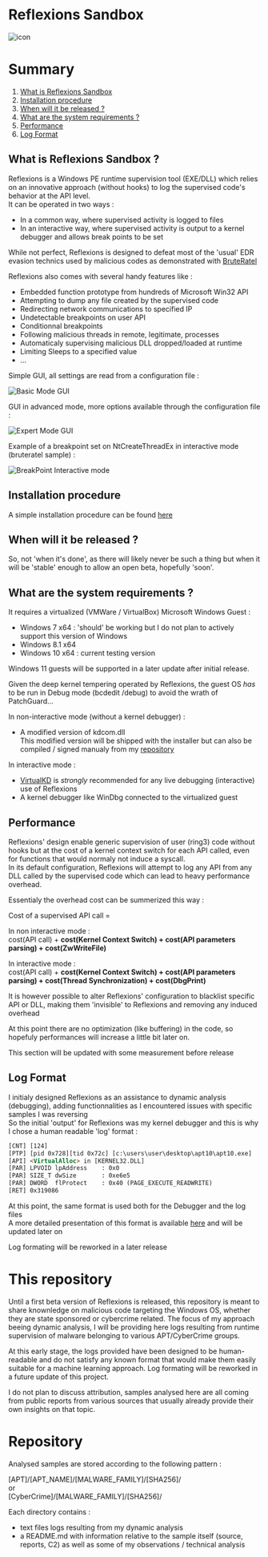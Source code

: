 # Reflexions Sandbox 
![icon](Screenshots/rfx.png)

# Summary  

1. [What is Reflexions Sandbox](#presentation)
2. [Installation procedure](#installation)
3. [When will it be released ?](#release_date)
4. [What are the system requirements ?](#requirements)
5. [Performance](#performance)
6. [Log Format](#log)

## What is Reflexions Sandbox ? <a name="presentation"></a>

Reflexions is a Windows PE runtime supervision tool (EXE/DLL) which relies on an innovative approach (without hooks) to log the supervised code's behavior at the API level.  
It can be operated in two ways :  
- In a common way, where supervised activity is logged to files  
- In an interactive way, where supervised activity is output to a kernel debugger and allows break points to be set  

While not perfect, Reflexions is designed to defeat most of the 'usual' EDR evasion technics used by malicious codes as demonstrated with [BruteRatel](https://cedricg-mirror.github.io/2025/03/21/BruteRatelReflexionsAnalysis.html)  

Reflexions also comes with several handy features like :  
- Embedded function prototype from hundreds of Microsoft Win32 API 
- Attempting to dump any file created by the supervised code  
- Redirecting network communications to specified IP  
- Undetectable breakpoints on user API  
- Conditionnal breakpoints  
- Following malicious threads in remote, legitimate, processes  
- Automaticaly supervising malicious DLL dropped/loaded at runtime  
- Limiting Sleeps to a specified value
- ...

Simple GUI, all settings are read from a configuration file :  

![Basic Mode GUI](Screenshots/simpleGUI.png?raw=true "Basic Mode GUI")

GUI in advanced mode, more options available through the configuration file :  

![Expert Mode GUI](Screenshots/expert.png?raw=true "Expert Mode GUI")

Example of a breakpoint set on NtCreateThreadEx in interactive mode (bruteratel sample) :  

![BreakPoint Interactive mode](Screenshots/interactive_mode_windbg_output.gif)

    
## Installation procedure  <a name="installation"></a>

A simple installation procedure can be found [here](Install.md)  
  
  
## When will it be released ?  <a name="release_date"></a>

So, not 'when it's done', as there will likely never be such a thing but when it will be 'stable' enough to allow an open beta, hopefully 'soon'.  

## What are the system requirements ?  <a name="requirements"></a>

It requires a virtualized (VMWare / VirtualBox) Microsoft Windows Guest :  

- Windows 7 x64 : 'should' be working but I do not plan to actively support this version of Windows  
- Windows 8.1 x64  
- Windows 10 x64 : current testing version  

Windows 11 guests will be supported in a later update after initial release.  

Given the deep kernel tempering operated by Reflexions, the guest OS *has* to be run in Debug mode (bcdedit /debug) to avoid the wrath of PatchGuard...  

In non-interactive mode (without a kernel debugger) :
- A modified version of kdcom.dll  
This modified version will be shipped with the installer but can also be compiled / signed manualy from my [repository](https://github.com/cedricg-mirror/KDCOM)  

In interactive mode :  
- [VirtualKD](https://github.com/4d61726b/VirtualKD-Redux) is *strongly* recommended for any live debugging (interactive) use of Reflexions
- A kernel debugger like WinDbg connected to the virtualized guest  

## Performance  <a name="performance"></a>

Reflexions' design enable generic supervision of user (ring3) code without hooks but at the cost of a kernel context switch for each API called, even for functions that would normaly not induce a syscall.  
In its default configuration, Reflexions will attempt to log any API from any DLL called by the supervised code which can lead to heavy performance overhead.  

Essentialy the overhead cost can be summerized this way :

Cost of a supervised API call = 

In non interactive mode :  
cost(API call) + **cost(Kernel Context Switch) + cost(API parameters parsing) + cost(ZwWriteFile)**  

In interactive mode :  
cost(API call) + **cost(Kernel Context Switch) + cost(API parameters parsing) + cost(Thread Synchronization) + cost(DbgPrint)**  

It is however possible to alter Reflexions' configuration to blacklist specific API or DLL, making them 'invisible' to Reflexions and removing any induced overhead  

At this point there are no optimization (like buffering) in the code, so hopefuly performances will increase a little bit later on.  

This section will be updated with some measurement before release  

## Log Format  <a name="log"></a>

I initialy designed Reflexions as an assistance to dynamic analysis (debugging), adding functionnalities as I encountered issues with specific samples I was reversing  
So the initial 'output' for Reflexions was my kernel debugger and this is why I chose a human readable 'log' format :

```html
[CNT] [124]
[PTP] [pid 0x728][tid 0x72c] [c:\users\user\desktop\apt10\apt10.exe]
[API] <VirtualAlloc> in [KERNEL32.DLL] 
[PAR] LPVOID lpAddress    : 0x0
[PAR] SIZE_T dwSize       : 0xe6e5
[PAR] DWORD  flProtect    : 0x40 (PAGE_EXECUTE_READWRITE)
[RET] 0x319086
```

At this point, the same format is used both for the Debugger and the log files  
A more detailed presentation of this format is available [here](#LogFormat.md) and will be updated later on  

Log formating will be reworked in a later release  

# This repository  

Until a first beta version of Reflexions is released, this repository is meant to share knownledge on malicious code targeting the Windows OS, whether they are state sponsored or cybercrime related.
The focus of my approach beeing dynamic analysis, I will be providing here logs resulting from runtime supervision of malware belonging to various APT/CyberCrime groups.

At this early stage, the logs provided have been designed to be human-readable and do not satisfy any known format that would make them easily suitable for a machine learning approach.
Log formating will be reworked in a future update of this project.

I do not plan to discuss attribution, samples analysed here are all coming from public reports from various sources that usually already provide their own insights on that topic.

# Repository

Analysed samples are stored according to the following pattern :  

[APT]/[APT_NAME]/[MALWARE_FAMILY]/[SHA256]/  
or  
[CyberCrime]/[MALWARE_FAMILY]/[SHA256]/  

Each directory contains : 
- text files logs resulting from my dynamic analysis 
- a README.md with information relative to the sample itself (source, reports, C2) as well as some of my observations / technical analysis 


